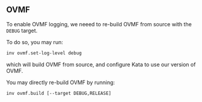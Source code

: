 ## OVMF

To enable OVMF logging, we neeed to re-build OVMF from source with the `DEBUG`
target.

To do so, you may run:

```bash
inv ovmf.set-log-level debug
```

which will build OVMF from source, and configure Kata to use our version of
OVMF.

You may directly re-build OVMF by running:

```bash
inv ovmf.build [--target DEBUG,RELEASE]
```
